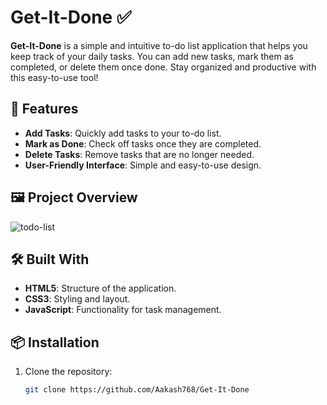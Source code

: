 # Get-It-Done ✅

**Get-It-Done** is a simple and intuitive to-do list application that helps you keep track of your daily tasks. You can add new tasks, mark them as completed, or delete them once done. Stay organized and productive with this easy-to-use tool!

## 🚀 Features

- **Add Tasks**: Quickly add tasks to your to-do list.
- **Mark as Done**: Check off tasks once they are completed.
- **Delete Tasks**: Remove tasks that are no longer needed.
- **User-Friendly Interface**: Simple and easy-to-use design.

## 🖼️ Project Overview

![todo-list](https://github.com/user-attachments/assets/92ae34bd-1c31-46d1-8247-bc051742a3a5)

## 🛠️ Built With

- **HTML5**: Structure of the application.
- **CSS3**: Styling and layout.
- **JavaScript**: Functionality for task management.

## 📦 Installation

1. Clone the repository:
   ```bash
   git clone https://github.com/Aakash768/Get-It-Done
